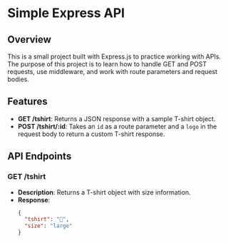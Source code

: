 # Simple Express API

## Overview
This is a small project built with Express.js to practice working with APIs. The purpose of this project is to learn how to handle GET and POST requests, use middleware, and work with route parameters and request bodies.

## Features
- **GET /tshirt**: Returns a JSON response with a sample T-shirt object.
- **POST /tshirt/:id**: Takes an `id` as a route parameter and a `logo` in the request body to return a custom T-shirt response.

## API Endpoints

### GET /tshirt
- **Description**: Returns a T-shirt object with size information.
- **Response**:
  ```json
  {
    "tshirt": "👕",
    "size": "large"
  }
